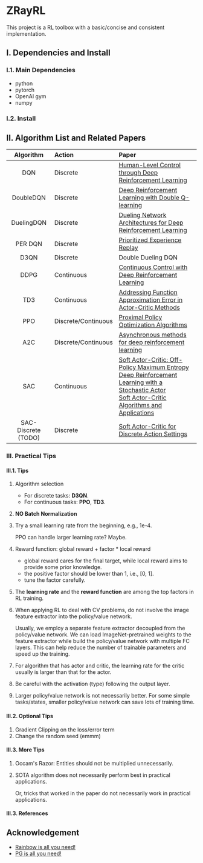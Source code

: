# ZRayRL

This project is a RL toolbox with a basic/concise and consistent implementation.

## I. Dependencies and Install
### I.1. Main Dependencies
- python
- pytorch
- OpenAI gym
- numpy

### I.2. Install

## II. Algorithm List and Related Papers

| Algorithm | Action | Paper |
| :---: | :--- | :--- |
| DQN | Discrete | [Human-Level Control through Deep Reinforcement Learning](https://storage.googleapis.com/deepmind-media/dqn/DQNNaturePaper.pdf) |
| DoubleDQN | Discrete | [Deep Reinforcement Learning with Double Q-learning](https://arxiv.org/pdf/1509.06461.pdf) |
| DuelingDQN | Discrete | [Dueling Network Architectures for Deep Reinforcement Learning](https://arxiv.org/pdf/1511.06581.pdf) |
| PER DQN | Discrete | [Prioritized Experience Replay](https://arxiv.org/pdf/1511.05952.pdf) |
| D3QN | Discrete | Double Dueling DQN |
| DDPG | Continuous | [Continuous Control with Deep Reinforcement Learning](https://arxiv.org/pdf/1509.02971.pdf) |
| TD3 | Continuous | [Addressing Function Approximation Error in Actor-Critic Methods](https://arxiv.org/pdf/1802.09477.pdf) |
| PPO | Discrete/Continuous | [Proximal Policy Optimization Algorithms](https://arxiv.org/abs/1707.06347) |
| A2C | Discrete/Continuous | [Asynchronous methods for deep reinforcement learning](http://proceedings.mlr.press/v48/mniha16.pdf) |
| SAC | Continuous | [Soft Actor-Critic: Off-Policy Maximum Entropy Deep Reinforcement Learning with a Stochastic Actor](https://arxiv.org/pdf/1801.01290.pdf) <br> [Soft Actor-Critic Algorithms and Applications](https://arxiv.org/pdf/1812.05905.pdf) |
| SAC-Discrete (TODO) | Discrete | [Soft Actor-Critic for Discrete Action Settings](https://arxiv.org/pdf/1910.07207.pdf) |

### III. Practical Tips
#### III.1. Tips

1. Algorithm selection
   - For discrete tasks: **D3QN**.
   - For continuous tasks: **PPO**, **TD3**.
1. **NO Batch Normalization**
1. Try a small learning rate from the beginning, e.g., 1e-4.
   
   PPO can handle larger learning rate? Maybe.
   
1. Reward function: global reward + factor * local reward
    - global reward cares for the final target, while local reward aims to provide some prior knowledge.
    - the positive factor should be lower than 1, i.e., \[0, 1\].
    - tune the factor carefully.
1. The **learning rate** and the **reward function** are among the top factors in RL training.
1. When applying RL to deal with CV problems, do not involve the image feature extractor into the policy/value network. 
   
   Usually, we employ a separate feature extractor decoupled from the policy/value network.
   We can load ImageNet-pretrained weights to the feature extractor while build the policy/value network with multiple FC layers.
   This can help reduce the number of trainable parameters and speed up the training.
   
1. For algorithm that has actor and critic, the learning rate for the critic usually is larger than that for the actor.
1. Be careful with the activation (type) following the output layer.
1. Larger policy/value network is not necessarily better. For some simple tasks/states, smaller policy/value network can save lots of training time.

#### III.2. Optional Tips

1. Gradient Clipping on the loss/error term
1. Change the random seed (emmm)

#### III.3. More Tips

1. Occam's Razor: Entities should not be multiplied unnecessarily.
1. SOTA algorithm does not necessarily perform best in practical applications. 
   
   Or, tricks that worked in the paper do not necessarily work in practical applications.

#### III.3. References

## Acknowledgement
- [Rainbow is all you need!](https://github.com/Curt-Park/rainbow-is-all-you-need)
- [PG is all you need!](https://github.com/MrSyee/pg-is-all-you-need)
